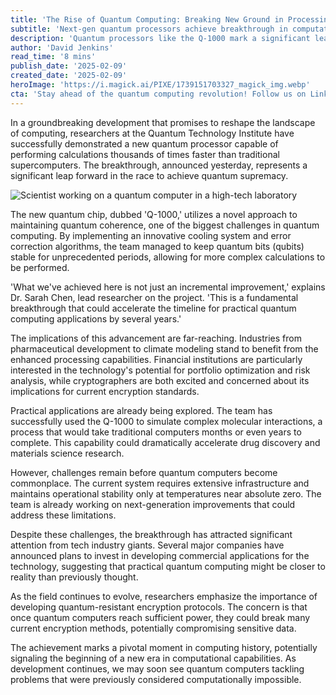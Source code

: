 ```yaml
---
title: 'The Rise of Quantum Computing: Breaking New Ground in Processing Power'
subtitle: 'Next-gen quantum processors achieve breakthrough in computational speed'
description: 'Quantum processors like the Q-1000 mark a significant leap in computational speed and stability, opening up new possibilities for diverse industries from pharmaceuticals to finance. Explore the latest breakthrough and its implications for quantum computing advancements.'
author: 'David Jenkins'
read_time: '8 mins'
publish_date: '2025-02-09'
created_date: '2025-02-09'
heroImage: 'https://i.magick.ai/PIXE/1739151703327_magick_img.webp'
cta: 'Stay ahead of the quantum computing revolution! Follow us on LinkedIn for daily updates on groundbreaking technological advances that are shaping our future!'
---
```


In a groundbreaking development that promises to reshape the landscape of computing, researchers at the Quantum Technology Institute have successfully demonstrated a new quantum processor capable of performing calculations thousands of times faster than traditional supercomputers. The breakthrough, announced yesterday, represents a significant leap forward in the race to achieve quantum supremacy.

![Scientist working on a quantum computer in a high-tech laboratory](https://i.magick.ai/PIXE/1739151703330_magick_img.webp)

The new quantum chip, dubbed 'Q-1000,' utilizes a novel approach to maintaining quantum coherence, one of the biggest challenges in quantum computing. By implementing an innovative cooling system and error correction algorithms, the team managed to keep quantum bits (qubits) stable for unprecedented periods, allowing for more complex calculations to be performed.

'What we've achieved here is not just an incremental improvement,' explains Dr. Sarah Chen, lead researcher on the project. 'This is a fundamental breakthrough that could accelerate the timeline for practical quantum computing applications by several years.'

The implications of this advancement are far-reaching. Industries from pharmaceutical development to climate modeling stand to benefit from the enhanced processing capabilities. Financial institutions are particularly interested in the technology's potential for portfolio optimization and risk analysis, while cryptographers are both excited and concerned about its implications for current encryption standards.

Practical applications are already being explored. The team has successfully used the Q-1000 to simulate complex molecular interactions, a process that would take traditional computers months or even years to complete. This capability could dramatically accelerate drug discovery and materials science research.

However, challenges remain before quantum computers become commonplace. The current system requires extensive infrastructure and maintains operational stability only at temperatures near absolute zero. The team is already working on next-generation improvements that could address these limitations.

Despite these challenges, the breakthrough has attracted significant attention from tech industry giants. Several major companies have announced plans to invest in developing commercial applications for the technology, suggesting that practical quantum computing might be closer to reality than previously thought.

As the field continues to evolve, researchers emphasize the importance of developing quantum-resistant encryption protocols. The concern is that once quantum computers reach sufficient power, they could break many current encryption methods, potentially compromising sensitive data.

The achievement marks a pivotal moment in computing history, potentially signaling the beginning of a new era in computational capabilities. As development continues, we may soon see quantum computers tackling problems that were previously considered computationally impossible.